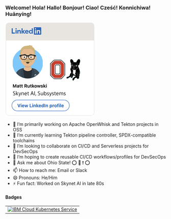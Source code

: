 ### Welcome! Hola! Hallo! Bonjour! Ciao! Cześć! Konnichiwa! Huānyíng!

<!--
**mrutkows/mrutkows** is a ✨ _special_ ✨ repository because its `README.md` (this file) appears on your GitHub profile.

<div class="badge-base LI-profile-badge" data-locale="en_US" data-size="medium" data-theme="light" data-type="VERTICAL" data-vanity="matt-rutkowski-b5545b5" data-version="v1"><a class="badge-base__link LI-simple-link" href="https://www.linkedin.com/in/matt-rutkowski-b5545b5?trk=profile-badge">Matt Rutkowski</a></div>
-->


[![](./images/matt-linked-in-profile-card-comic-small2.png)](https://www.linkedin.com/in/matt-rutkowski-b5545b5?trk=profile-badge)

- 🔭 I’m primarily working on Apache OpenWhisk and Tekton projects in OSS
- 🌱 I’m currently learning Tekton pipeline controller, SPDX-compatible toolchains
- 👯 I’m looking to collaborate on CI/CD and Serverless projects for DevSecOps
- 🤔 I’m hoping to create reusable CI/CD workflows/profiles for DevSecOps
- 💬 Ask me about Ohio State! :o: :raised_hands: :heavy_exclamation_mark: :o:
- 📫 How to reach me: Email or Slack
- 😄 Pronouns: He/Him
- ⚡ Fun fact: Worked on Skynet AI in late 80s

#### Badges

<table style="border: none;">
  <tr>
    <td>
      <a href="https://www.credly.com/badges/18cbbfe8-0370-4e21-a6cc-e33aace3096b/public_url">
        <img width="100" height="100" src="https://images.credly.com/size/220x220/images/c0fb61c5-3b28-4536-8723-c6b7f486302c/Cloud_Kubernetes_Service.png" alt="IBM Cloud Kubernetes Service">
      </a>
    </td>
  </tr>
</table>  

